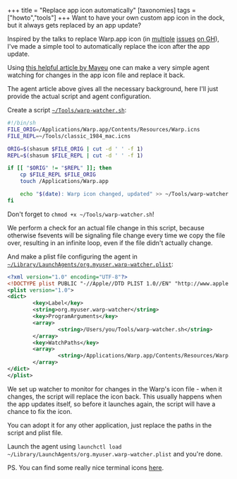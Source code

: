 +++
title = "Replace app icon automatically"
[taxonomies]
tags = ["howto","tools"]
+++
Want to have your own custom app icon in the dock, but it always gets replaced by an app update?

Inspired by the talks to replace Warp.app icon (in [multiple](https://github.com/warpdotdev/Warp/issues/2703) [issues](https://github.com/warpdotdev/Warp/issues/5418) [on GH](https://github.com/warpdotdev/Warp/issues/5408)), I've made a simple tool to automatically replace the icon after the app update.

<!-- more -->

Using [this helpful article by Mayeu](https://mayeu.me/post/how-to-trigger-any-action-when-a-file-or-folder-changes-on-macos-on-the-cheap/) one can make a very simple agent watching for changes in the app icon file and replace it back.

The agent article above gives all the necessary background, here I'll just provide the actual script and agent configuration.

Create a script [`~/Tools/warp-watcher.sh`](https://github.com/berkus/my-system-config/blob/main/Tools/warp-watcher.sh):

```sh
#!/bin/sh
FILE_ORIG=/Applications/Warp.app/Contents/Resources/Warp.icns
FILE_REPL=~/Tools/classic_1984_mac.icns

ORIG=$(shasum $FILE_ORIG | cut -d ' ' -f 1)
REPL=$(shasum $FILE_REPL | cut -d ' ' -f 1)

if [[ "$ORIG" != "$REPL" ]]; then
    cp $FILE_REPL $FILE_ORIG
    touch /Applications/Warp.app

    echo "$(date): Warp icon changed, updated" >> ~/Tools/warp-watcher.log
fi
```

Don't forget to `chmod +x ~/Tools/warp-watcher.sh`!

We perform a check for an actual file change in this script, because otherwise fsevents will be signaling
file change every time we copy the file over, resulting in an infinite loop, even if the file didn't actually change.

And make a plist file configuring the agent in [`~/Library/LaunchAgents/org.myuser.warp-watcher.plist`](https://github.com/berkus/my-system-config/blob/main/Library/LaunchAgents/systems.metta.warp-watcher.plist):

```xml
<?xml version="1.0" encoding="UTF-8"?>
<!DOCTYPE plist PUBLIC "-//Apple//DTD PLIST 1.0//EN" "http://www.apple.com/DTDs/PropertyList-1.0.dtd">
<plist version="1.0">
<dict>
        <key>Label</key>
        <string>org.myuser.warp-watcher</string>
        <key>ProgramArguments</key>
        <array>
                <string>/Users/you/Tools/warp-watcher.sh</string>
        </array>
        <key>WatchPaths</key>
        <array>
                <string>/Applications/Warp.app/Contents/Resources/Warp.icns</string>
        </array>
</dict>
</plist>
```

We set up watcher to monitor for changes in the Warp's icon file - when it changes,
the script will replace the icon back. This usually happens when the app updates
itself, so before it launches again, the script will have a chance to fix the icon.

You can adopt it for any other application, just replace the paths in the script and plist file.

Launch the agent using `launchctl load ~/Library/LaunchAgents/org.myuser.warp-watcher.plist` and you're done.

PS. You can find some really nice terminal icons [here](https://github.com/dhanishgajjar/terminal-icons).
